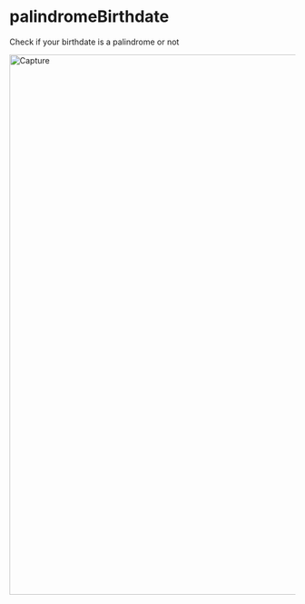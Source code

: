 # palindromeBirthdate

Check if your birthdate is a palindrome or not

<img width="953" alt="Capture" src="https://user-images.githubusercontent.com/51195476/130838858-f0268738-9112-4ffd-a855-5ccb8a6ba3ec.PNG">
